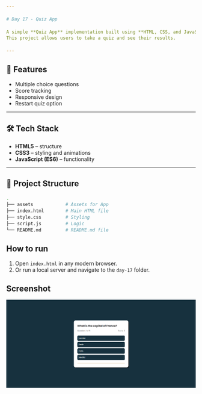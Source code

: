 ```yaml
---

# Day 17 - Quiz App

A simple **Quiz App** implementation built using **HTML, CSS, and JavaScript**.
This project allows users to take a quiz and see their results.

---
```


## 🚀 Features
- Multiple choice questions
- Score tracking
- Responsive design
- Restart quiz option

---

## 🛠️ Tech Stack
- **HTML5** – structure  
- **CSS3** – styling and animations  
- **JavaScript (ES6)** – functionality  

---

## 📂 Project Structure
```bash
.
├── assets            # Assets for App
├── index.html        # Main HTML file
├── style.css         # Styling
├── script.js         # Logic
└── README.md         # README.md file

```
## How to run
1. Open `index.html` in any modern browser.  
2. Or run a local server and navigate to the `day-17` folder.  

## Screenshot
![Day 17 Screenshot](./assets/day-17.png)